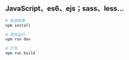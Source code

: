 ## JavaScript、es6、ejs；sass、less...

``` bash
# 安装依赖
npm install

# 项目运行
npm run dev

# 打包
npm run build
```
